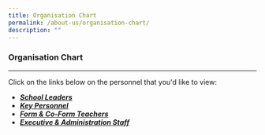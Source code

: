 ```yaml
---
title: Organisation Chart
permalink: /about-us/organisation-chart/
description: ""
---
```

### **Organisation Chart**
------------------------------------------------------------

Click on the links below on the personnel that you'd like to view:  
  

*   **_[School Leaders](https://drive.google.com/file/d/1iyde2IjseYL7-JR2YUFHs4i4yjh23kQo/view?usp=sharing)_**
*   **_[Key Personnel](https://drive.google.com/file/d/1slrJVT_Ur4QBUACWClQJj9TRJopxbHoy/view?usp=sharing)_**
*   **_[Form & Co-Form Teachers](https://drive.google.com/file/d/0B_M5kbKUVTeFOUtvakVIbm15M2M/view?usp=sharing)_**
* **_[_Executive & Administration Staff_](https://drive.google.com/file/d/16gzRQRlLLMUM80hCAnXzPV5MgoehIQ-B/view?usp=sharing)_**